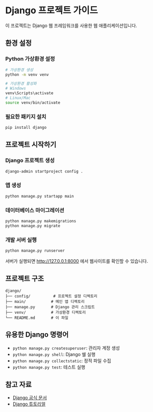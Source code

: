 # Django 프로젝트 가이드

이 프로젝트는 Django 웹 프레임워크를 사용한 웹 애플리케이션입니다.

## 환경 설정

### Python 가상환경 설정
```bash
# 가상환경 생성
python -m venv venv

# 가상환경 활성화
# Windows
venv\Scripts\activate
# Linux/Mac
source venv/bin/activate
```

### 필요한 패키지 설치
```bash
pip install django
```

## 프로젝트 시작하기

### Django 프로젝트 생성
```bash
django-admin startproject config .
```

### 앱 생성
```bash
python manage.py startapp main
```

### 데이터베이스 마이그레이션
```bash
python manage.py makemigrations
python manage.py migrate
```

### 개발 서버 실행
```bash
python manage.py runserver
```

서버가 실행되면 http://127.0.0.1:8000 에서 웹사이트를 확인할 수 있습니다.

## 프로젝트 구조
```
django/
├── config/          # 프로젝트 설정 디렉토리
├── main/           # 메인 앱 디렉토리
├── manage.py       # Django 관리 스크립트
├── venv/           # 가상환경 디렉토리
└── README.md       # 이 파일
```

## 유용한 Django 명령어
- `python manage.py createsuperuser`: 관리자 계정 생성
- `python manage.py shell`: Django 쉘 실행
- `python manage.py collectstatic`: 정적 파일 수집
- `python manage.py test`: 테스트 실행

## 참고 자료
- [Django 공식 문서](https://docs.djangoproject.com/)
- [Django 튜토리얼](https://docs.djangoproject.com/ko/4.2/intro/tutorial01/) 
